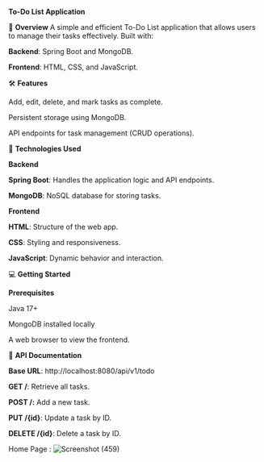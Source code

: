 **To-Do List Application**

📖 **Overview**
A simple and efficient To-Do List application that allows users to manage their tasks effectively. Built with:

**Backend**: Spring Boot and MongoDB.

**Frontend**: HTML, CSS, and JavaScript.


🛠 **Features**

Add, edit, delete, and mark tasks as complete.

Persistent storage using MongoDB.

API endpoints for task management (CRUD operations).


🚀 **Technologies Used**

**Backend**

**Spring Boot**: Handles the application logic and API endpoints.

**MongoDB**: NoSQL database for storing tasks.


**Frontend**

**HTML**: Structure of the web app.

**CSS**: Styling and responsiveness.

**JavaScript**: Dynamic behavior and interaction.



💻 **Getting Started**

**Prerequisites**

Java 17+

MongoDB installed locally

A web browser to view the frontend.


📖 **API Documentation**

**Base URL**: http://localhost:8080/api/v1/todo

**GET /**: Retrieve all tasks.

**POST /:** Add a new task.

**PUT /{id}**: Update a task by ID.

**DELETE /{id}**: Delete a task by ID.


Home Page :
![Screenshot (459)](https://github.com/user-attachments/assets/1dc7c4c6-cfb6-4c9c-889a-7a703c51571d)

